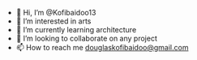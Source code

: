 - 👋 Hi, I’m @Kofibaidoo13
- 👀 I’m interested in arts
- 🌱 I’m currently learning architecture 
- 💞️ I’m looking to collaborate on any project 
- 📫 How to reach me douglaskofibaidoo@gmail.com 

<!---
Kofibaidoo13/Kofibaidoo13 is a ✨ special ✨ repository because its `README.md` (this file) appears on your GitHub profile.
You can click the Preview link to take a look at your changes.
--->
